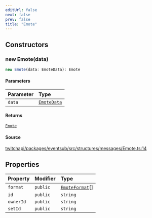 ```yaml
---
editUrl: false
next: false
prev: false
title: "Emote"
---
```


## Constructors

### new Emote(data)

```ts
new Emote(data: EmoteData): Emote
```

#### Parameters

| Parameter | Type |
| :------ | :------ |
| `data` | [`EmoteData`](../interfaces/EmoteData.md) |

#### Returns

[`Emote`](Emote.md)

#### Source

[twitchapi/packages/eventsub/src/structures/messages/Emote.ts:14](https://github.com/pablornc/twitchapi//blob/b274026/packages/eventsub/src/structures/messages/Emote.ts#L14)

## Properties

| Property | Modifier | Type |
| :------ | :------ | :------ |
| `format` | `public` | [`EmoteFormat`](../type-aliases/EmoteFormat.md)[] |
| `id` | `public` | `string` |
| `ownerId` | `public` | `string` |
| `setId` | `public` | `string` |
